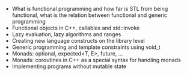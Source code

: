 * What is functional programming and how far is STL from being functional, what is the relation between functional and generic programming
* Functional objects in C++, callables and std::invoke
* Lazy evaluation, lazy algorithms and ranges
* Creating new language constructs on the library level
* Generic programming and template constraints using void_t
* Monads: optional<T>, expected<T, E>, future<T>, ...
* Monads: coroutines in C++ as a special syntax for handling monads
* Implementing programs without mutable state